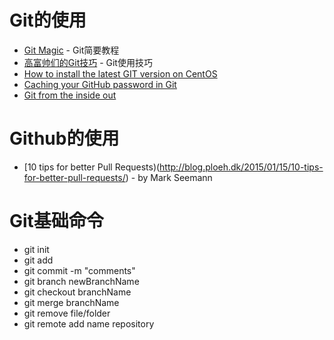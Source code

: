 # Git的使用
- [Git Magic](http://www-cs-students.stanford.edu/~blynn/gitmagic/intl/zh_cn/index.html) - Git简要教程
- [高富帅们的Git技巧](http://cloudbbs.org/forum.php?tid=30647&page=1&extra=&mod=viewthread#pid201033) - Git使用技巧
- [How to install the latest GIT version on CentOS](https://www.howtoforge.com/how-to-install-the-latest-git-version-on-centos)
- [Caching your GitHub password in Git](https://help.github.com/articles/caching-your-github-password-in-git/)
- [Git from the inside out](https://codewords.recurse.com/issues/two/git-from-the-inside-out)


# Github的使用
- [10 tips for better Pull Requests)(http://blog.ploeh.dk/2015/01/15/10-tips-for-better-pull-requests/) - by Mark Seemann


# Git基础命令
- git init
- git add 
- git commit -m "comments"
- git branch newBranchName
- git checkout branchName
- git merge branchName
- git remove file/folder
- git remote add name repository

